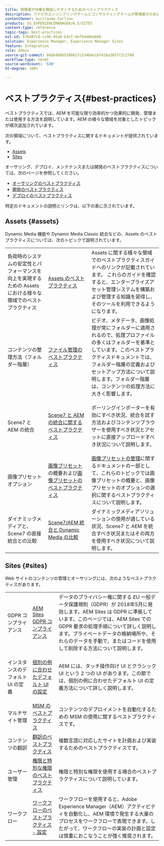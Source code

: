```yaml
---
title: 管理者が作業を開始しやすくするためのベストプラクティス
description: アドビのエンジニアリングチームとコンサルティングチームが管理者のために作成したベストプラクティスです。
contentOwner: Guillaume Carlino
products: SG_EXPERIENCEMANAGER/6.5/SITES
content-type: reference
topic-tags: best-practices
exl-id: 576d87c8-cc96-45a0-b3cf-defb440babbb
solution: Experience Manager, Experience Manager Sites
feature: Integration
role: Admin
source-git-commit: 66db4b0b5106617c534b6e1bf428a3057f2c2708
workflow-type: tm+mt
source-wordcount: '530'
ht-degree: 100%

---
```


# ベストプラクティス{#best-practices}

ベストプラクティスでは、AEM を可能な限り効率的かつ効果的に開発、管理または使用する方法を説明しています。AEM の様々な領域を対象としたトピックが順次追加されています。

次の領域について、ベストプラクティスに関するドキュメントが提供されています。

* [Assets](#assets)
* [Sites](#sites)

オーサリング、デプロイ、メンテナンスまたは開発のベストプラクティスについては、次のページを参照してください。

* [オーサリングのベストプラクティス](/help/sites-authoring/best-practices.md)
* [開発のベストプラクティス](/help/sites-developing/best-practices.md)
* [デプロイのベストプラクティス](/help/sites-deploying/best-practices.md)

特定のドキュメントの説明とリンクは、以下の表に示されています。

## Assets {#assets}

Dynamic Media 機能や Dynamic Media Classic 統合などの、Assets のベストプラクティスについては、次のトピックで説明されています。

<table>
 <tbody>
  <tr>
   <td>負荷時のシステムの安定性とパフォーマンスを向上を実現するための Assets における様々な領域でのベストプラクティス</td>
   <td><a href="/help/assets/best-practices-for-assets.md">Assets のベストプラクティス</a></td>
   <td>Assets に関する様々な領域でのベストプラクティスガイドへのリンクが記載されています。 これらのガイドを確認すると、エンタープライズアセット管理システムを構築および管理する知識を習得し、そのツールを利用できるようになります。</td>
  </tr>
  <tr>
   <td>コンテンツの整理方法（フォルダー階層）</td>
   <td><a href="/help/assets/organize-assets.md">ファイル管理のベストプラクティス</a></td>
   <td>ビデオ、メタデータ、画像処理が常にフォルダーに適用されるので、処理プロファイルの多くはフォルダーを基準としています。このベストプラクティスドキュメントでは、フォルダー階層の定義およびセットアップ方法について説明します。フォルダー階層は、コンテンツの処理方法に大きく影響します。 </td>
  </tr>
  <tr>
   <td>Scene7 と AEM の統合</td>
   <td><a href="/help/sites-administering/scene7.md#best-practices-for-integrating-scene-with-aem">Scene7 と AEM の統合に関するベストプラクティス</a></td>
   <td><p>ポーリングインポーターを有効にすべき状況、統合を試す方法およびコンテンツブラウザーを使用すべき状況とアセットに直接アップロードすべき状況について説明します。</p> </td>
  </tr>
  <tr>
   <td>画像プリセットオプション</td>
   <td><a href="/help/assets/managing-image-presets.md#understanding-image-presets">画像プリセット</a>の概要および<a href="/help/assets/managing-image-presets.md#image-preset-options">画像プリセットのベストプラクティス</a></td>
   <td><a href="/help/assets/managing-image-presets.md">画像プリセットの管理</a>に関するドキュメントの一部として、これらのトピックでは画像プリセットの概要と、画像プリセットのオプションの選択に関するベストプラクティスについて説明します。</td>
  </tr>
  <tr>
   <td>ダイナミックメディアと、Scene7 の直接統合との比較</td>
   <td><a href="/help/sites-administering/scene7.md#aem-scene-integration-versus-dynamic-media">Scene7/AEM 統合と Dynamic Media の比較</a></td>
   <td>ダイナミックメディアソリューションの使用が適している状況、Scene7 と AEM を統合すべき状況またはその両方を使用すべき状況について説明します。</td>
  </tr>
 </tbody>
</table>

## Sites {#sites}

Web サイトのコンテンツの管理とオーサリングには、次のようなベストプラクティスがあります。

<table>
 <tbody>
  <tr>
   <td>GDPR コンプライアンス</td>
   <td><a href="/help/sites-administering/gdpr-compliance-sites.md">AEM Sites GDPR コンプライアンス</a></td>
   <td>データのプライバシー権に関する EU 一般データ保護規則（GDPR）が 2018年5月に発効します。AEM Sites は GDPR に準拠しています。このページでは、AEM Sites での GDPR 要求の処理手順について詳しく説明します。プライベートデータの格納場所や、それらのデータを手動で、またはコードを使用して削除する方法について説明します。</td>
  </tr>
  <tr>
   <td>インスタンスのデフォルト UI の定義</td>
   <td><p><a href="/help/sites-authoring/select-ui.md#configuring-the-default-ui-for-your-instance">個別の例に合わせたデフォルト UI の設定</a></p> </td>
   <td>AEM には、タッチ操作向け UI とクラシック UI という 2 つの UI があります。この節では、個別の例に合わせたデフォルト UI の定義方法について詳しく説明します。</td>
  </tr>
  <tr>
   <td>マルチサイト管理</td>
   <td><a href="/help/sites-administering/msm-best-practices.md">MSM のベストプラクティス</a></td>
   <td>コンテンツのデプロイメントを自動化するための MSM の使用に関するベストプラクティスです。 </td>
  </tr>
  <tr>
   <td>コンテンツの翻訳</td>
   <td><a href="/help/sites-administering/tc-bp.md">翻訳のベストプラクティス</a></td>
   <td>複数言語に対応したサイトを計画および実装するためのベストプラクティスです。</td>
  </tr>
  <tr>
   <td>ユーザー管理</td>
   <td><a href="/help/sites-administering/security.md#best-practices">権限と特別な権限のベストプラクティス</a></td>
   <td>権限と特別な権限を使用する場合のベストプラクティスについて説明しています。 </td>
  </tr>
  <tr>
   <td>ワークフロー</td>
   <td><a href="/help/sites-developing/workflows-best-practices.md#configuration">ワークフローのベストプラクティス - 設定</a></td>
   <td>ワークフローを使用すると、Adobe Experience Manager（AEM）アクティビティを自動化し、AEM 環境で発生する大量のプロセスをワークフローで表現できます。したがって、ワークフローの実装の計画と設定は慎重におこなうことが強く推奨されます。</td>
  </tr>
 </tbody>
</table>
